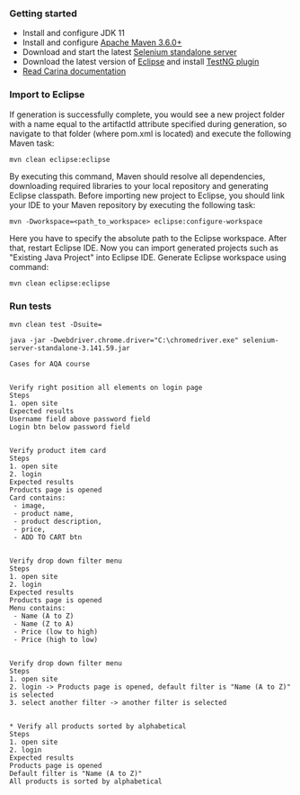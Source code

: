 ### Getting started
* Install and configure JDK 11
* Install and configure [Apache Maven 3.6.0+](http://maven.apache.org/)
* Download and start the latest [Selenium standalone server](http://www.seleniumhq.org/download/)
* Download the latest version of [Eclipse](http://www.eclipse.org/downloads/) and install [TestNG plugin](http://testng.org/doc/download.html)
* [Read Carina documentation](https://zebrunner.github.io/carina/)

### Import to Eclipse
If generation is successfully complete, you would see a new project folder with a name equal to the artifactId attribute specified during generation, so navigate to that folder (where pom.xml is located) and execute the following Maven task:
```
mvn clean eclipse:eclipse
```
By executing this command, Maven should resolve all dependencies, downloading required libraries to your local repository and generating Eclipse classpath. Before importing new project to Eclipse, you should link your IDE to your Maven repository by executing the following task:
```
mvn -Dworkspace=<path_to_workspace> eclipse:configure-workspace
```
Here you have to specify the absolute path to the Eclipse workspace. After that, restart Eclipse IDE. Now you can import generated projects such as "Existing Java Project" into Eclipse IDE.
Generate Eclipse workspace using command:
```
mvn clean eclipse:eclipse
```

### Run tests
```
mvn clean test -Dsuite=

java -jar -Dwebdriver.chrome.driver="C:\chromedriver.exe" selenium-server-standalone-3.141.59.jar

Cases for AQA course


Verify right position all elements on login page
Steps
1. open site
Expected results
Username field above password field
Login btn below password field


Verify product item card
Steps
1. open site
2. login
Expected results
Products page is opened
Card contains:
 - image,
 - product name,
 - product description,
 - price,
 - ADD TO CART btn


Verify drop down filter menu
Steps
1. open site
2. login
Expected results
Products page is opened
Menu contains:
 - Name (A to Z)
 - Name (Z to A)
 - Price (low to high)
 - Price (high to low)


Verify drop down filter menu
Steps
1. open site
2. login -> Products page is opened, default filter is "Name (A to Z)" is selected
3. select another filter -> another filter is selected


* Verify all products sorted by alphabetical
Steps
1. open site
2. login
Expected results
Products page is opened
Default filter is "Name (A to Z)"
All products is sorted by alphabetical

